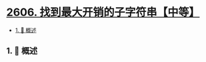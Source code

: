 # [2606. 找到最大开销的子字符串【中等】](https://github.com/tnotesjs/TNotes.leetcode/tree/main/notes/2606.%20%E6%89%BE%E5%88%B0%E6%9C%80%E5%A4%A7%E5%BC%80%E9%94%80%E7%9A%84%E5%AD%90%E5%AD%97%E7%AC%A6%E4%B8%B2%E3%80%90%E4%B8%AD%E7%AD%89%E3%80%91)

<!-- region:toc -->

- [1. 📝 概述](#1--概述)

<!-- endregion:toc -->

## 1. 📝 概述

